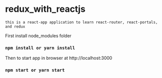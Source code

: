 # redux_with_reactjs

`this is a react-app application to learn react-router, react-portals, and redux`

First install node_modules folder
### `npm install or yarn install`

Then to start app in browser at http://localhost:3000
### `npm start or yarn start`
